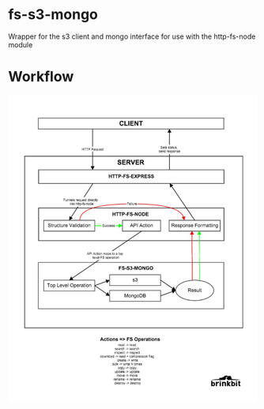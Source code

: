 # fs-s3-mongo
Wrapper for the s3 client and mongo interface for use with the http-fs-node module

# Workflow

![Workflow Diagram](images/fs_workflow.jpg "Workflow Diagram")
